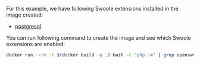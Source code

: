 For this example, we have following Swoole extensions installed in the image created:

* [postgresql](https://github.com/openswoole/ext-postgresql)

You can run following command to create the image and see which Swoole extensions are enabled:

```bash
docker run --rm -t $(docker build -q .) bash -c "php -m" | grep openswoole
```
